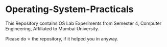 # Operating-System-Practicals
This Repository contains OS Lab Experiments from Semester 4, Computer Engineering, Affiliated to Mumbai University.

Please do ⭐ the repository, if it helped you in anyway.
